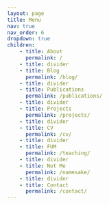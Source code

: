 ```yaml
---
layout: page
title: Menu
nav: true
nav_order: 6
dropdown: true
children: 
    - title: About
      permalink: /
    - title: divider
    - title: Blog
      permalink: /blog/
    - title: divider
    - title: Publications
      permalink: /publications/
    - title: divider
    - title: Projects
      permalink: /projects/
    - title: divider
    - title: CV
      permalink: /cv/
    - title: divider
    - title: FUM
      permalink: /teaching/
    - title: divider
    - title: Not Me
      permalink: /namesake/
    - title: divider
    - title: Contact
      permalink: /contact/
---
```



